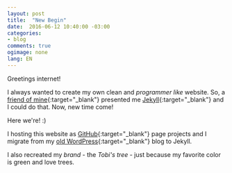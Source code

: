 ```yaml
---
layout: post
title:  "New Begin"
date:  2016-06-12 10:40:00 -03:00
categories:
- blog
comments: true
ogimage: none
lang: EN
---
```

Greetings internet!

I always wanted to create my own clean and _programmer like_ website.
So, a [friend of mine](https://lucas.ninja/){:target="_blank"} presented me [Jekyll](https://jekyllrb.com/){:target="_blank"} and I could do that.
Now, new time come!

Here we're! :)

I hosting this website as [GitHub](https://github.com/tobiasbu){:target="_blank"} page projects and I migrate from my [old WordPress](https://tobiasbu.wordpress.com/){:target="_blank"} blog to Jekyll.

I also recreated my _brand_ - the _Tobi's tree_ - just because my favorite color is green and love trees.
